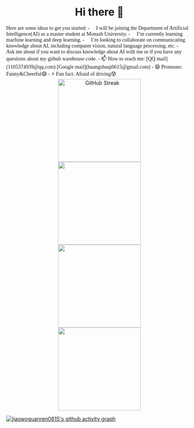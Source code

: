 <h1 align="center">Hi there 👋</h1>

<!--
**jiaowoguanren0615/jiaowoguanren0615** is a ✨ _special_ ✨ repository because its `README.md` (this file) appears on your GitHub profile.
[![GitHub Streak](https://streak-stats.demolab.com/?user=jiaowoguanren0615)](https://git.io/streak-stats)
-->

<span style="font-family: 'Comic Sans MS', cursive;">
  Here are some ideas to get you started:
  - 🔭 I will be joining the Department of Artificial Intelligence(AI) as a master student at Monash University.
  - 🌱 I’m currently learning machine learning and deep learning.
  - 👯 I’m looking to collaborate on communicating knowledge about AI, including computer vision, natural language processing, etc.
  - 💬 Ask me about if you want to discuss knowledge about AI with me or if you have any questions about my github warehouse code.
  - 📫 How to reach me: [QQ mail](1105374939@qq.com) [Google mail](huangshuqi0615@gmail.com)
  - 😄 Pronouns: Funny&Cheerful😄
  - ⚡ Fun fact: Afraid of driving😰
</span>

<div align="center">
  <img height="224px" src="https://streak-stats.demolab.com/?user=jiaowoguanren0615" alt="GitHub Streak">
</div>

<div align="center"> 
  <img height="224px" src="https://github-readme-stats.vercel.app/api?username=jiaowoguanren0615&hide_title=true&hide_border=true&show_icons=trueline_height=32&text_color=000&icon_color=000&bg_color=0,ea6161,ffc64d,fffc4d,52fa5a&theme=graywhite" /> 
</div>

<div align="center"> 
  <img height="224px" src="https://github-readme-stats.vercel.app/api/top-langs/?username=jiaowoguanren0615&hide_title=true&hide_border=true&layout=compact&langs_count=12&text_color=000&icon_color=fff&bg_color=0,52fa5a,4dfcff,c64dff&theme=graywhite" /> 
</div>

<div align="center"> <img height="224px" src="https://github-profile-trophy.vercel.app/?username=jiaowoguanren0615" /> </div>

[![jiaowoguanren0615's github activity graph](https://github-readme-activity-graph.vercel.app/graph?username=jiaowoguanren0615&theme=dracula)](https://github.com/ashutosh00710/github-readme-activity-graph)
